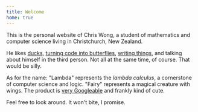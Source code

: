 ```yaml
---
title: Welcome
home: true
---
```


This is the personal website of Chris Wong, a student of mathematics and computer science living in Christchurch, New Zealand.

He likes [ducks][], [turning code into butterflies][], [writing things][], and talking about himself in the third person. Not all at the same time, of course. That would be silly.

[ducks]: http://upload.wikimedia.org/wikipedia/commons/b/bf/Anas_platyrhynchos_male_female_quadrat.jpg
[turning code into butterflies]: code
[writing things]: blog

As for the name: "Lambda" represents the *lambda calculus*, a cornerstone of computer science and logic. "Fairy" represents a magical creature with wings. The product is [very Googleable][] and frankly kind of cute.

[very Googleable]: http://google.com/search?q=lambda+fairy

Feel free to look around. It won't bite, I promise.

